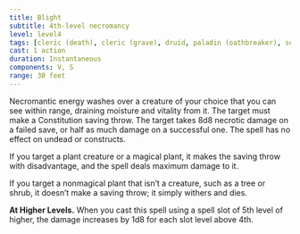 ```yaml
---
title: Blight
subtitle: 4th-level necromancy
level: level4
tags: [cleric (death), cleric (grave), druid, paladin (oathbreaker), sorcerer, warlock, wizard, level4, necromancy]
cast: 1 action
duration: Instantaneous
components: V, S
range: 30 feet
---
```

Necromantic energy washes over a creature of your choice that you can see within range, draining moisture and vitality from it. The target must make a Constitution saving throw. The target takes 8d8 necrotic damage on a failed save, or half as much damage on a successful one. The spell has no effect on undead or constructs.

If you target a plant creature or a magical plant, it makes the saving throw with disadvantage, and the spell deals maximum damage to it.

If you target a nonmagical plant that isn’t a creature, such as a tree or shrub, it doesn’t make a saving throw; it simply withers and dies.

**At Higher Levels.** When you cast this spell using a spell slot of 5th level of higher, the damage increases by 1d8 for each slot level above 4th.